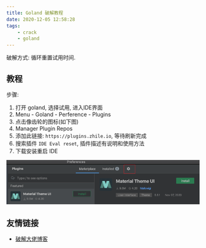 ```yaml
---
title: Goland 破解教程
date: 2020-12-05 12:58:28
tags:
    - crack
    - goland
---
```


破解方式: 循环重置试用时间.

<!-- more -->

## 教程

步骤:

1. 打开 goland, 选择试用, 进入IDE界面
2. Menu - Goland - Perference - Plugins
3. 点击像齿轮的图标(如下图)
4. Manager Plugin Repos
5. 添加此链接: `https://plugins.zhile.io`, 等待刷新完成
6. 搜索插件 `IDE Eval reset`, 插件描述有说明和使用方法
7. 下载安装重启 IDE

![齿轮](../img/Snipaste_2020-12-05_13-03-28.png)

## 友情链接

- [破解大佬博客](https://zhile.io/)